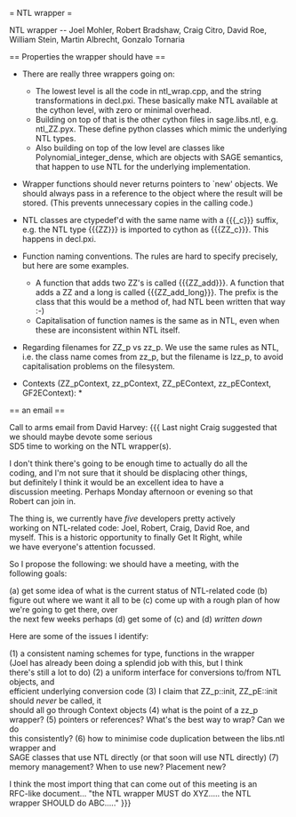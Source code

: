= NTL wrapper =

 NTL wrapper -- Joel Mohler, Robert Bradshaw, Craig Citro, David Roe, William Stein, Martin Albrecht, Gonzalo Tornaria

== Properties the wrapper should have ==

 * There are really three wrappers going on:
    * The lowest level is all the code in ntl_wrap.cpp, and the string transformations in decl.pxi. These basically make  NTL available at the cython level, with zero or minimal overhead.
    * Building on top of that is the other cython files in sage.libs.ntl, e.g. ntl_ZZ.pyx. These define python classes which mimic the underlying NTL types.
    * Also building on top of the low level are classes like Polynomial_integer_dense, which are objects with SAGE semantics, that happen to use NTL for the underlying implementation.

 * Wrapper functions should never returns pointers to `new' objects. We should always pass in a reference to the object where the result will be stored. (This prevents unnecessary copies in the calling code.)

 * NTL classes are ctypedef'd with the same name with a {{{_c}}} suffix, e.g. the NTL type {{{ZZ}}} is imported to cython as {{{ZZ_c}}}. This happens in decl.pxi.

 * Function naming conventions. The rules are hard to specify precisely, but here are some examples.
    * A function that adds two ZZ's is called {{{ZZ_add}}}. A function that adds a ZZ and a long is called {{{ZZ_add_long}}}. The prefix is the class that this would be a method of, had NTL been written that way :-)
    * Capitalisation of function names is the same as in NTL, even when these are inconsistent within NTL itself.

 * Regarding filenames for ZZ_p vs zz_p. We use the same rules as NTL, i.e. the class name comes from zz_p, but the filename is lzz_p, to avoid capitalisation problems on the filesystem.

 * Contexts (ZZ_pContext, zz_pContext, ZZ_pEContext, zz_pEContext, GF2EContext):
    * 


== an email ==

Call to arms email from David Harvey:
{{{
Last night Craig suggested that we should maybe devote some serious  
SD5 time to working on the NTL wrapper(s).

I don't think there's going to be enough time to actually do all the  
coding, and I'm not sure that it should be displacing other things,  
but definitely I think it would be an excellent idea to have a  
discussion meeting. Perhaps Monday afternoon or evening so that  
Robert can join in.

The thing is, we currently have *five* developers pretty actively  
working on NTL-related code: Joel, Robert, Craig, David Roe, and  
myself. This is a historic opportunity to finally Get It Right, while  
we have everyone's attention focussed.

So I propose the following: we should have a meeting, with the  
following goals:

(a) get some idea of what is the current status of NTL-related code
(b) figure out where we want it all to be
(c) come up with a rough plan of how we're going to get there, over  
the next few weeks perhaps
(d) get some of (c) and (d) *written down*

Here are some of the issues I identify:

(1) a consistent naming schemes for type, functions in the wrapper  
(Joel has already been doing a splendid job with this, but I think  
there's still a lot to do)
(2) a uniform interface for conversions to/from NTL objects, and  
efficient underlying conversion code
(3) I claim that ZZ_p::init, ZZ_pE::init should *never* be called, it  
should all go through Context objects
(4) what is the point of a zz_p wrapper?
(5) pointers or references? What's the best way to wrap? Can we do  
this consistently?
(6) how to minimise code duplication between the libs.ntl wrapper and  
SAGE classes that use NTL directly (or that soon will use NTL directly)
(7) memory management? When to use new? Placement new?

I think the most import thing that can come out of this meeting is an  
RFC-like document... "the NTL wrapper MUST do XYZ..... the NTL  
wrapper SHOULD do ABC....."
}}}
